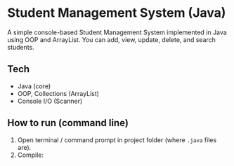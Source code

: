 # Student Management System (Java)

A simple console-based Student Management System implemented in Java using OOP and ArrayList.
You can add, view, update, delete, and search students.

## Tech
- Java (core)
- OOP, Collections (ArrayList)
- Console I/O (Scanner)

## How to run (command line)
1. Open terminal / command prompt in project folder (where `.java` files are).
2. Compile:
